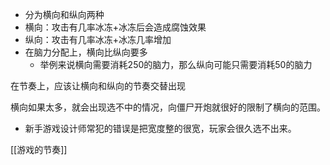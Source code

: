 - 分为横向和纵向两种
- 横向：攻击有几率冰冻+冰冻后会造成腐蚀效果
- 纵向：攻击有几率冰冻+冰冻几率增加
- 在脑力分配上，横向比纵向要多
	- 举例来说横向需要消耗250的脑力，那么纵向可能只需要消耗50的脑力

在节奏上，应该让横向和纵向的节奏交替出现

横向如果太多，就会出现选不中的情况，向僵尸开炮就很好的限制了横向的范围。
- 新手游戏设计师常犯的错误是把宽度整的很宽，玩家会很久选不出来。

[[游戏的节奏]]
